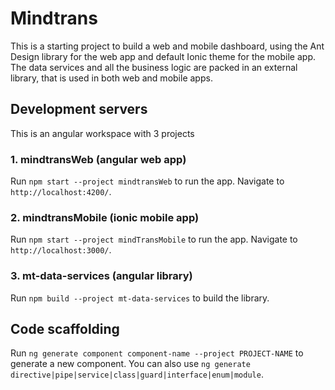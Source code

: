 # Mindtrans

This is a starting project to build a web and mobile dashboard, using the Ant Design library for the web app and default Ionic theme for the mobile app. The data services and all the business logic are packed in an external library, that is used in both web and mobile apps.

## Development servers
This is an angular workspace with 3 projects
### 1. mindtransWeb (angular web app)
Run `npm start --project mindtransWeb` to run the app. Navigate to `http://localhost:4200/`.

### 2. mindtransMobile (ionic mobile app)
Run `npm start --project mindTransMobile` to run the app. Navigate to `http://localhost:3000/`.

### 3. mt-data-services (angular library)
Run `npm build --project mt-data-services` to build the library.

## Code scaffolding

Run `ng generate component component-name --project PROJECT-NAME` to generate a new component. You can also use `ng generate directive|pipe|service|class|guard|interface|enum|module`.
